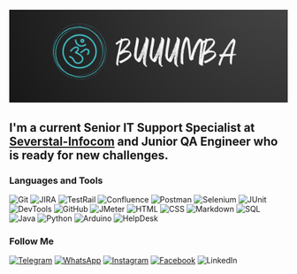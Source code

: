 ![Header](https://github.com/buuumba/buuumba/blob/main/assets/buumb.PNG)

## I'm a current Senior IT Support Specialist at [Severstal-Infocom](https://severstal.com/rus/about/structure/businesses/severstal-infokom/) and Junior QA Engineer who is ready for new challenges.

### Languages and Tools
![Git](https://img.shields.io/badge/-Git-2B2B2B?style-for-the-badge&logo=git)
![JIRA](https://img.shields.io/badge/-JIRA-2B2B2B?style-for-the-badge&logo=jira&logoColor=0757CE)
![TestRail](https://img.shields.io/badge/-TestRail-2B2B2B?style-for-the-badge&logo=testrail)
![Confluence](https://img.shields.io/badge/-Confluence-2B2B2B?style-for-the-badge&logo=confluence&logoColor=1A71E8)
![Postman](https://img.shields.io/badge/-Postman-2B2B2B?style-for-the-badge&logo=Postman)
![Selenium](https://img.shields.io/badge/-Selenium-2B2B2B?style-for-the-badge&logo=selenium)
![JUnit](https://img.shields.io/badge/-JUnit-2B2B2B?style-for-the-badge&logo=junit5)
![DevTools](https://img.shields.io/badge/-DevTools-2B2B2B?style-for-the-badge&logo=chromecast)
![GitHub](https://img.shields.io/badge/-GitHub-2B2B2B?style-for-the-badge&logo=github)
![JMeter](https://img.shields.io/badge/-JMeter-2B2B2B?style-for-the-badge&logo=apachejmeter&logoColor=C41F34)
![HTML](https://img.shields.io/badge/-HTML-2B2B2B?style-for-the-badge&logo=html5)
![CSS](https://img.shields.io/badge/-CSS-2B2B2B?style-for-the-badge&logo=css3&logoColor=2C97CC)
![Markdown](https://img.shields.io/badge/-Markdown-2B2B2B?style-for-the-badge&logo=markdown)
![SQL](https://img.shields.io/badge/-SQL-2B2B2B?style-for-the-badge&logo=mysql)
![Java](https://img.shields.io/badge/-Java-2B2B2B?style-for-the-badge&logo=java)
![Python](https://img.shields.io/badge/-Python-2B2B2B?style-for-the-badge&logo=python)
![Arduino](https://img.shields.io/badge/-Arduino-2B2B2B?style-for-the-badge&logo=arduino)
![HelpDesk](https://img.shields.io/badge/-HelpDesk-2B2B2B?style-for-the-badge&logo=helpdesk)




### Follow Me

[![Telegram](https://img.shields.io/badge/-Telegram-2B2B2B?style-for-the-badge&logo=telegram)](https://t.me/buuuumba)
[![WhatsApp](https://img.shields.io/badge/-WhatsApp-2B2B2B?style-for-the-badge&logo=whatsapp)](https://api.whatsapp.com/send?%20phone=79606947375)
[![Instagram](https://img.shields.io/badge/-Instagram-2B2B2B?style-for-the-badge&logo=instagram)](https://www.instagram.com/noinstaboy)
[![Facebook](https://img.shields.io/badge/-Facebook-2B2B2B?style-for-the-badge&logo=Facebook)](https://www.facebook.com/dmitriy.bukreev.9/)
![LinkedIn](https://img.shields.io/badge/-LinkedIn-2B2B2B?style-for-the-badge&logo=linkedin&logoColor=0C61BF)